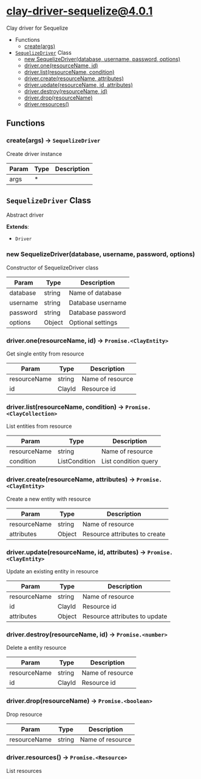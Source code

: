 # clay-driver-sequelize@4.0.1

Clay driver for Sequelize

+ Functions
  + [create(args)](#clay-driver-sequelize-function-create)
+ [`SequelizeDriver`](#clay-driver-sequelize-class) Class
  + [new SequelizeDriver(database, username, password, options)](#clay-driver-sequelize-class-sequelize-driver-constructor)
  + [driver.one(resourceName, id)](#clay-driver-sequelize-class-sequelize-driver-one)
  + [driver.list(resourceName, condition)](#clay-driver-sequelize-class-sequelize-driver-list)
  + [driver.create(resourceName, attributes)](#clay-driver-sequelize-class-sequelize-driver-create)
  + [driver.update(resourceName, id, attributes)](#clay-driver-sequelize-class-sequelize-driver-update)
  + [driver.destroy(resourceName, id)](#clay-driver-sequelize-class-sequelize-driver-destroy)
  + [driver.drop(resourceName)](#clay-driver-sequelize-class-sequelize-driver-drop)
  + [driver.resources()](#clay-driver-sequelize-class-sequelize-driver-resources)

## Functions

<a class='md-heading-link' name="clay-driver-sequelize-function-create" ></a>

### create(args) -> `SequelizeDriver`

Create driver instance

| Param | Type | Description |
| ----- | --- | -------- |
| args | * |  |



<a class='md-heading-link' name="clay-driver-sequelize-class"></a>

## `SequelizeDriver` Class

Abstract driver

**Extends**:

+ `Driver`



<a class='md-heading-link' name="clay-driver-sequelize-class-sequelize-driver-constructor" ></a>

### new SequelizeDriver(database, username, password, options)

Constructor of SequelizeDriver class

| Param | Type | Description |
| ----- | --- | -------- |
| database | string | Name of database |
| username | string | Database username |
| password | string | Database password |
| options | Object | Optional settings |


<a class='md-heading-link' name="clay-driver-sequelize-class-sequelize-driver-one" ></a>

### driver.one(resourceName, id) -> `Promise.<ClayEntity>`

Get single entity from resource

| Param | Type | Description |
| ----- | --- | -------- |
| resourceName | string | Name of resource |
| id | ClayId | Resource id |


<a class='md-heading-link' name="clay-driver-sequelize-class-sequelize-driver-list" ></a>

### driver.list(resourceName, condition) -> `Promise.<ClayCollection>`

List entities from resource

| Param | Type | Description |
| ----- | --- | -------- |
| resourceName | string | Name of resource |
| condition | ListCondition | List condition query |


<a class='md-heading-link' name="clay-driver-sequelize-class-sequelize-driver-create" ></a>

### driver.create(resourceName, attributes) -> `Promise.<ClayEntity>`

Create a new entity with resource

| Param | Type | Description |
| ----- | --- | -------- |
| resourceName | string | Name of resource |
| attributes | Object | Resource attributes to create |


<a class='md-heading-link' name="clay-driver-sequelize-class-sequelize-driver-update" ></a>

### driver.update(resourceName, id, attributes) -> `Promise.<ClayEntity>`

Update an existing entity in resource

| Param | Type | Description |
| ----- | --- | -------- |
| resourceName | string | Name of resource |
| id | ClayId | Resource id |
| attributes | Object | Resource attributes to update |


<a class='md-heading-link' name="clay-driver-sequelize-class-sequelize-driver-destroy" ></a>

### driver.destroy(resourceName, id) -> `Promise.<number>`

Delete a entity resource

| Param | Type | Description |
| ----- | --- | -------- |
| resourceName | string | Name of resource |
| id | ClayId | Resource id |


<a class='md-heading-link' name="clay-driver-sequelize-class-sequelize-driver-drop" ></a>

### driver.drop(resourceName) -> `Promise.<boolean>`

Drop resource

| Param | Type | Description |
| ----- | --- | -------- |
| resourceName | string | Name of resource |


<a class='md-heading-link' name="clay-driver-sequelize-class-sequelize-driver-resources" ></a>

### driver.resources() -> `Promise.<Resource>`

List resources



